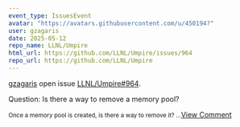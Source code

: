 ```yaml
---
event_type: IssuesEvent
avatar: "https://avatars.githubusercontent.com/u/450194?"
user: gzagaris
date: 2025-05-12
repo_name: LLNL/Umpire
html_url: https://github.com/LLNL/Umpire/issues/964
repo_url: https://github.com/LLNL/Umpire
---
```


<a href='https://github.com/gzagaris' target='_blank'>gzagaris</a> open issue <a href='https://github.com/LLNL/Umpire/issues/964' target='_blank'>LLNL/Umpire#964</a>.

<p>Question: Is there a way to remove a memory pool?</p><small>Once a memory pool is created, is there a way to remove it? ...</small><a href='https://github.com/LLNL/Umpire/issues/964' target='_blank'>View Comment</a>